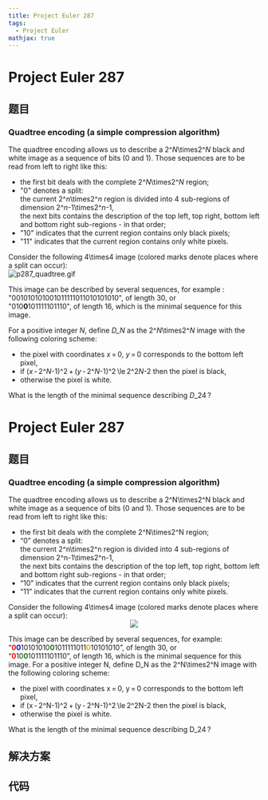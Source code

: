 ```yaml
---
title: Project Euler 287
tags:
  - Project Euler
mathjax: true
---
```

<escape><!-- more --></escape>
    
# Project Euler 287
## 题目
### Quadtree encoding (a simple compression algorithm)

The quadtree encoding allows us to describe a 2^<var>N</var>\times2^<var>N</var>  black and white image as a sequence of bits (0 and 1). Those sequences are to be read from left to right like this:
<ul><li>the first bit deals with the complete 2^<var>N</var>\times2^<var>N</var> region;</li>
<li>"0" denotes a split:
<br />the current 2^<var>n</var>\times2^<var>n</var> region is divided into 4 sub-regions of dimension 2^<var>n</var>-1\times2^<var>n</var>-1,<br />
the next bits contains the description of the top left, top right, bottom left and bottom right sub-regions - in that order;</li>
<li>"10" indicates that the current region contains only black pixels;</li>
<li>"11" indicates that the current region contains only white pixels.</li></ul>Consider the following 4\times4 image (colored marks denote places where a split can occur):

<div class="center"><img src="project/images/p287_quadtree.gif" class="dark_img" alt="p287_quadtree.gif" /></div>

This image can be described by several sequences, for example :
"<span class="red strong">0</span><span class="blue strong">0</span>10101010<span class="green strong">0</span>1011111011<span class="orange strong">0</span>10101010", of length 30, or<br />
"<span class="red strong">0</span>10<span class="green strong"><b>0</b></span>101111101110", of length 16, which is the minimal sequence for this image.

For a positive integer <var>N</var>, define <var>D_N</var> as the 2^<var>N</var>\times2^<var>N</var> image with the following coloring scheme:
<ul><li>the pixel with coordinates <var>x</var> = 0, <var>y</var> = 0 corresponds to the bottom left pixel,</li>
<li>if (<var>x</var> - 2^<var>N</var>-1)^2 + (<var>y</var> - 2^<var>N</var>-1)^2 \le 2^2<var>N</var>-2 then the pixel is black,</li>
<li>otherwise the pixel is white.</li></ul>What is the length of the minimal sequence describing <var>D</var>_24 ?


# Project Euler 287
## 题目
### Quadtree encoding (a simple compression algorithm)

The quadtree encoding allows us to describe a 2^N\times2^N  black and white image as a sequence of bits (0 and 1). Those sequences are to be read from left to right like this:
<ul>
<li>the first bit deals with the complete 2^N\times2^N region;</li>
<li>“0” denotes a split:<br>the current 2^n\times2^n region is divided into 4 sub-regions of dimension 2^n-1\times2^n-1,<br>the next bits contains the description of the top left, top right, bottom left and bottom right sub-regions - in that order;</li>
<li>“10” indicates that the current region contains only black pixels;</li>
<li>“11” indicates that the current region contains only white pixels.</li>
</ul>
Consider the following 4\times4 image (colored marks denote places where a split can occur):
<center><img src="https://projecteuler.net/project/images/p287_quadtree.gif"></center>

This image can be described by several sequences, for example:<br>“<span style="color:red;"><b>0</b></span><span style="color:blue;"><b>0</b></span>10101010<span style="color:green;"><b>0</b></span>1011111011<span style="color:orange;"><b>0</b></span>10101010”, of length 30, or<br>“<span style="color:red;"><b>0</b></span>10<span style="color:green;"><b>0</b></span>101111101110”, of length 16, which is the minimal sequence for this image.
For a positive integer N, define D_N as the 2^N\times2^N image with the following coloring scheme:
<ul>
<li>the pixel with coordinates x&thinsp;=&thinsp;0, y&thinsp;=&thinsp;0 corresponds to the bottom left pixel,</li>
<li>if (x&thinsp;-&thinsp;2^N-1)^2&thinsp;+&thinsp;(y&thinsp;-&thinsp;2^N-1)^2&thinsp;\le&thinsp;2^2N-2 then the pixel is black,</li>
<li>otherwise the pixel is white.</li>
</ul>
What is the length of the minimal sequence describing D_24&thinsp;?


## 解决方案


## 代码



